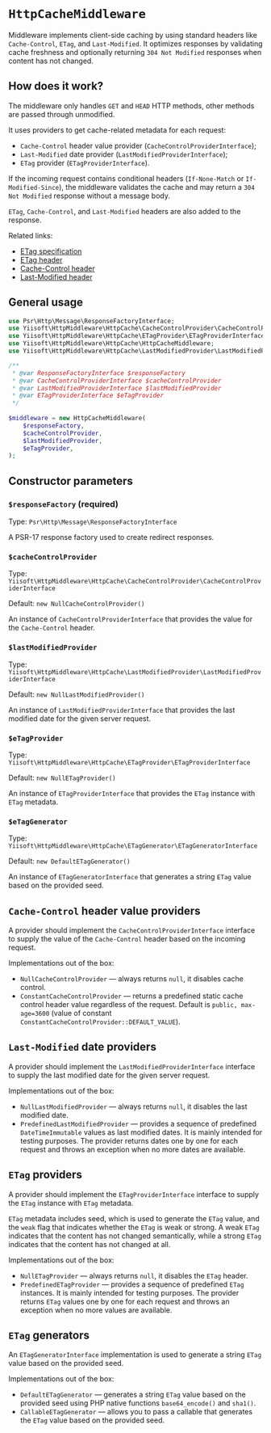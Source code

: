 # `HttpCacheMiddleware`

Middleware implements client-side caching by using standard headers like `Cache-Control`, `ETag`, and `Last-Modified`.
It optimizes responses by validating cache freshness and optionally returning `304 Not Modified` responses when content 
has not changed.

## How does it work?

The middleware only handles `GET` and `HEAD` HTTP methods, other methods are passed through unmodified.

It uses providers to get cache-related metadata for each request:

- `Cache-Control` header value provider (`CacheControlProviderInterface`);
- `Last-Modified` date provider (`LastModifiedProviderInterface`);
- `ETag` provider (`ETagProviderInterface`).

If the incoming request contains conditional headers (`If-None-Match` or `If-Modified-Since`), the middleware validates
the cache and may return a `304 Not Modified` response without a message body.

`ETag`, `Cache-Control`, and `Last-Modified` headers are also added to the response.

Related links:

- [ETag specification](https://datatracker.ietf.org/doc/html/rfc7232#section-2.3)
- [ETag header](https://developer.mozilla.org/docs/Web/HTTP/Reference/Headers/ETag)
- [Cache-Control header](https://developer.mozilla.org/docs/Web/HTTP/Reference/Headers/Cache-Control)
- [Last-Modified header](https://developer.mozilla.org/docs/Web/HTTP/Reference/Headers/Last-Modified)

## General usage

```php
use Psr\Http\Message\ResponseFactoryInterface;
use Yiisoft\HttpMiddleware\HttpCache\CacheControlProvider\CacheControlProviderInterface;
use Yiisoft\HttpMiddleware\HttpCache\ETagProvider\ETagProviderInterface;
use Yiisoft\HttpMiddleware\HttpCache\HttpCacheMiddleware;
use Yiisoft\HttpMiddleware\HttpCache\LastModifiedProvider\LastModifiedProviderInterface;

/**
 * @var ResponseFactoryInterface $responseFactory
 * @var CacheControlProviderInterface $cacheControlProvider
 * @var LastModifiedProviderInterface $lastModifiedProvider
 * @var ETagProviderInterface $eTagProvider 
 */
 
$middleware = new HttpCacheMiddleware(
    $responseFactory,
    $cacheControlProvider,
    $lastModifiedProvider,
    $eTagProvider,
);
```

## Constructor parameters

### `$responseFactory` (required)

Type: `Psr\Http\Message\ResponseFactoryInterface`

A PSR-17 response factory used to create redirect responses.

### `$cacheControlProvider`

Type: `Yiisoft\HttpMiddleware\HttpCache\CacheControlProvider\CacheControlProviderInterface`

Default: `new NullCacheControlProvider()`

An instance of `CacheControlProviderInterface` that provides the value for the `Cache-Control` header.

### `$lastModifiedProvider`

Type: `Yiisoft\HttpMiddleware\HttpCache\LastModifiedProvider\LastModifiedProviderInterface`

Default: `new NullLastModifiedProvider()`

An instance of `LastModifiedProviderInterface` that provides the last modified date for the given server request.

### `$eTagProvider`

Type: `Yiisoft\HttpMiddleware\HttpCache\ETagProvider\ETagProviderInterface`

Default: `new NullETagProvider()`

An instance of `ETagProviderInterface` that provides the `ETag` instance with `ETag` metadata.

### `$eTagGenerator`

Type: `Yiisoft\HttpMiddleware\HttpCache\ETagGenerator\ETagGeneratorInterface`

Default: `new DefaultETagGenerator()`

An instance of `ETagGeneratorInterface` that generates a string `ETag` value based on the provided seed.

## `Cache-Control` header value providers

A provider should implement the `CacheControlProviderInterface` interface to supply the value of the `Cache-Control` 
header based on the incoming request.

Implementations out of the box:

- `NullCacheControlProvider` — always returns `null`, it disables cache control.
- `ConstantCacheControlProvider` — returns a predefined static cache control header value regardless of the request.
  Default is `public, max-age=3600` (value of constant `ConstantCacheControlProvider::DEFAULT_VALUE`).

## `Last-Modified` date providers

A provider should implement the `LastModifiedProviderInterface` interface to supply the last modified date for the given
server request.

Implementations out of the box:

- `NullLastModifiedProvider` — always returns `null`, it disables the last modified date.
- `PredefinedLastModifiedProvider` — provides a sequence of predefined `DateTimeImmutable` values as last modified
  dates. It is mainly intended for testing purposes. The provider returns dates one by one for each request and throws
  an exception when no more dates are available.

## `ETag` providers

A provider should implement the `ETagProviderInterface` interface to supply the `ETag` instance with `ETag` metadata.

`ETag` metadata includes seed, which is used to generate the `ETag` value, and the `weak` flag that indicates whether the
`ETag` is weak or strong. A weak `ETag` indicates that the content has not changed semantically, while a strong `ETag`
indicates that the content has not changed at all.

Implementations out of the box:

- `NullETagProvider` — always returns `null`, it disables the `ETag` header.
- `PredefinedETagProvider` — provides a sequence of predefined `ETag` instances. It is mainly intended for testing
  purposes. The provider returns `ETag` values one by one for each request and throws an exception when no more values
  are available.

## `ETag` generators

An `ETagGeneratorInterface` implementation is used to generate a string `ETag` value based on the provided seed.

Implementations out of the box:

- `DefaultETagGenerator` — generates a string `ETag` value based on the provided seed using PHP native functions 
  `base64_encode()` and `sha1()`.
- `CallableETagGenerator` — allows you to pass a callable that generates the `ETag` value based on the provided seed.

